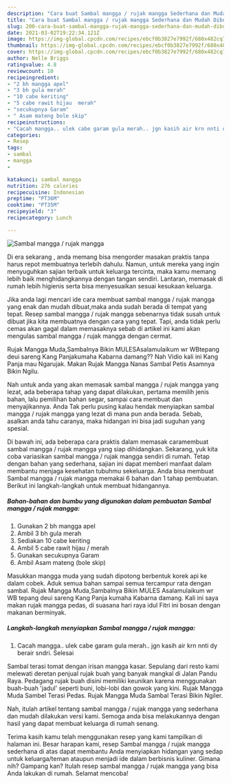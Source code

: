 ```yaml
---
description: "Cara buat Sambal mangga / rujak mangga Sederhana dan Mudah Dibuat"
title: "Cara buat Sambal mangga / rujak mangga Sederhana dan Mudah Dibuat"
slug: 200-cara-buat-sambal-mangga-rujak-mangga-sederhana-dan-mudah-dibuat
date: 2021-03-02T19:22:34.121Z
image: https://img-global.cpcdn.com/recipes/ebcf0b3827e7992f/680x482cq70/sambal-mangga-rujak-mangga-foto-resep-utama.jpg
thumbnail: https://img-global.cpcdn.com/recipes/ebcf0b3827e7992f/680x482cq70/sambal-mangga-rujak-mangga-foto-resep-utama.jpg
cover: https://img-global.cpcdn.com/recipes/ebcf0b3827e7992f/680x482cq70/sambal-mangga-rujak-mangga-foto-resep-utama.jpg
author: Nelle Briggs
ratingvalue: 4.8
reviewcount: 10
recipeingredient:
- "2 bh mangga apel"
- "3 bh gula merah"
- "10 cabe keriting"
- "5 cabe rawit hijau  merah"
- "secukupnya Garam"
- " Asam mateng bole skip"
recipeinstructions:
- "Cacah mangga.. ulek cabe garam gula merah.. jgn kasih air krn nnti dy berair sndri. Selesai"
categories:
- Resep
tags:
- sambal
- mangga
- 

katakunci: sambal mangga  
nutrition: 276 calories
recipecuisine: Indonesian
preptime: "PT36M"
cooktime: "PT35M"
recipeyield: "3"
recipecategory: Lunch

---
```



![Sambal mangga / rujak mangga](https://img-global.cpcdn.com/recipes/ebcf0b3827e7992f/680x482cq70/sambal-mangga-rujak-mangga-foto-resep-utama.jpg)

Di era  sekarang , anda memang bisa mengorder masakan praktis tanpa harus repot membuatnya terlebih dahulu. Namun, untuk mereka yang ingin menyuguhkan sajian terbaik untuk keluarga tercinta, maka kamu memang lebih baik menghidangkannya dengan tangan sendiri. Lantaran, memasak di rumah lebih higienis serta bisa menyesuaikan sesuai kesukaan keluarga.

Jika anda lagi mencari ide cara membuat sambal mangga / rujak mangga yang enak dan mudah dibuat,maka anda sudah berada di tempat yang tepat. Resep sambal mangga / rujak mangga  sebenarnya tidak susah untuk dibuat jika kita membuatnya dengan cara yang tepat. Tapi, anda tidak perlu cemas akan gagal dalam memasaknya 
sebab di artikel ini kami akan mengulas sambal mangga / rujak mangga dengan cermat.  

Rujak Mangga Muda,Sambalnya Bikin MULESAsalamulaikum wr WBtepang deui sareng Kang Panjakumaha Kabarna damang?? Nah Vidio kali ini Kang Panja mau Ngarujak. Makan Rujak Mangga Nanas Sambal Petis Asamnya Bikin Ngilu.

Nah untuk anda yang akan memasak sambal mangga / rujak mangga yang lezat, ada beberapa tahap yang dapat dilakukan, pertama memilih jenis bahan, lalu pemilihan bahan segar, sampai cara membuat dan menyajikannya. Anda Tak perlu pusing kalau hendak menyiapkan sambal mangga / rujak mangga yang lezat di mana pun anda berada. Sebab, asalkan anda  tahu caranya, maka hidangan ini bisa jadi suguhan yang spesial.

Di bawah ini, ada beberapa cara praktis  dalam memasak caramembuat sambal mangga / rujak mangga yang siap dihidangkan. Sekarang, yuk kita coba variasikan sambal mangga / rujak mangga sendiri di rumah. Tetap dengan bahan yang sederhana, sajian ini dapat memberi manfaat dalam membantu menjaga kesehatan tubuhmu sekeluarga. Anda bisa membuat Sambal mangga / rujak mangga memakai 6 bahan dan 1 tahap pembuatan. Berikut ini langkah-langkah untuk membuat hidangannya.

<!--inarticleads1-->

##### Bahan-bahan dan bumbu yang digunakan dalam pembuatan Sambal mangga / rujak mangga:

1. Gunakan 2 bh mangga apel
1. Ambil 3 bh gula merah
1. Sediakan 10 cabe keriting
1. Ambil 5 cabe rawit hijau / merah
1. Gunakan secukupnya Garam
1. Ambil  Asam mateng (bole skip)


Masukkan mangga muda yang sudah dipotong berbentuk korek api ke dalam cobek. Aduk semua bahan sampai semua tercampur rata dengan sambal. Rujak Mangga Muda,Sambalnya Bikin MULES Asalamulaikum wr WB tepang deui sareng Kang Panja kumaha Kabarna damang. Kali ini saya makan rujak mangga pedas, di suasana hari raya idul Fitri ini bosan dengan makanan berminyak. 

<!--inarticleads2-->

##### Langkah-langkah menyiapkan Sambal mangga / rujak mangga:

1. Cacah mangga.. ulek cabe garam gula merah.. jgn kasih air krn nnti dy berair sndri. Selesai


Sambal terasi tomat dengan irisan mangga kasar. Sepulang dari resto kami melewati deretan penjual rujak buah yang banyak mangkal di Jalan Pandu Raya. Pedagang rujak buah disini memiliki keunikan karena menggunakan buah-buah &#39;jadul&#39; seperti buni, lobi-lobi dan gowok yang kini. Rujak Mangga Muda Sambel Terasi Pedas. Rujak Mangga Muda Sambal Terasi Bikin Ngiler. 

Nah, itulah artikel tentang  sambal mangga / rujak mangga  yang sederhana dan mudah dilakukan versi kami. Semoga anda bisa melakukannya dengan hasil yang dapat membuat keluarga di rumah senang. 

Terima kasih kamu telah menggunakan resep yang kami tampilkan di halaman ini. Besar harapan kami, resep  Sambal mangga / rujak mangga sederhana di atas dapat membantu Anda menyiapkan hidangan yang sedap untuk keluarga/teman ataupun menjadi ide dalam berbisnis kuliner. Gimana nih? Gampang kan? Itulah resep sambal mangga / rujak mangga yang bisa Anda lakukan di rumah. Selamat mencoba!

